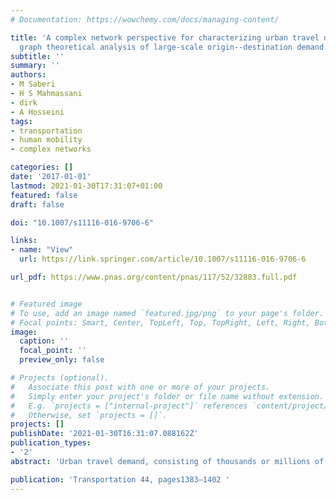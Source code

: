 ```yaml
---
# Documentation: https://wowchemy.com/docs/managing-content/

title: 'A complex network perspective for characterizing urban travel demand patterns:
  graph theoretical analysis of large-scale origin--destination demand networks'
subtitle: ''
summary: ''
authors:
- M Saberi
- H S Mahmassani
- dirk
- A Hosseini
tags:
- transportation
- human mobility
- complex networks

categories: []
date: '2017-01-01'
lastmod: 2021-01-30T17:31:07+01:00
featured: false
draft: false

doi: "10.1007/s11116-016-9706-6"

links:
- name: "View"
  url: https://link.springer.com/article/10.1007/s11116-016-9706-6

url_pdf: https://www.pnas.org/content/pnas/117/52/32883.full.pdf


# Featured image
# To use, add an image named `featured.jpg/png` to your page's folder.
# Focal points: Smart, Center, TopLeft, Top, TopRight, Left, Right, BottomLeft, Bottom, BottomRight.
image:
  caption: ''
  focal_point: ''
  preview_only: false

# Projects (optional).
#   Associate this post with one or more of your projects.
#   Simply enter your project's folder or file name without extension.
#   E.g. `projects = ["internal-project"]` references `content/project/deep-learning/index.md`.
#   Otherwise, set `projects = []`.
projects: []
publishDate: '2021-01-30T16:31:07.088162Z'
publication_types:
- '2'
abstract: 'Urban travel demand, consisting of thousands or millions of origin–destination trips, can be viewed as a large-scale weighted directed graph. The paper applies a complex network-motivated approach to understand and characterize urban travel demand patterns through analysis of statistical properties of origin–destination demand networks. We compare selected network characteristics of travel demand patterns in two cities, presenting a comparative network-theoretic analysis of Chicago and Melbourne. The proposed approach develops an interdisciplinary and quantitative framework to understand mobility characteristics in urban areas. The paper explores statistical properties of the complex weighted network of urban trips of the selected cities. We show that travel demand networks exhibit similar properties despite their differences in topography and urban structure. Results provide a quantitative characterization of the network structure of origin–destination demand in cities, suggesting that the underlying dynamical processes in travel demand networks are similar and evolved by the distribution of activities and interaction between places in cities.'

publication: 'Transportation 44, pages1383–1402 '
---
```

